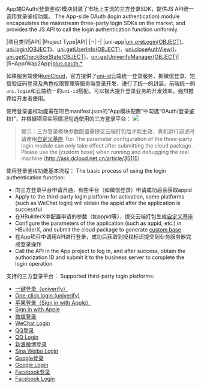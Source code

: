 App端OAuth(登录鉴权)模块封装了市场上主流的三方登录SDK，提供JS API统一调用登录鉴权功能。
The App-side OAuth (login authentication) module encapsulates the mainstream three-party login SDKs on the market, and provides the JS API to call the login authentication function uniformly.

|项目类型|API|
|Project Type|API|
|:-|:-|
|uni-app|[uni.preLogin(OBJECT)](https://uniapp.dcloud.io/api/plugins/login?id=prelogin)、[uni.login(OBJECT)](api/plugins/login?id=login)、[uni.getUserInfo(OBJECT)](https://uniapp.dcloud.io/api/plugins/login?id=getuserinfo)、[uni.closeAuthView()](https://uniapp.dcloud.io/api/plugins/login?id=closeauthview)、[uni.getCheckBoxState(OBJECT)](https://uniapp.dcloud.io/api/plugins/login?id=getcheckboxstate)、[uni.getUniverifyManager(OBJECT)](https://uniapp.dcloud.io/api/plugins/login?id=getuniverifymanager)|
|5+App/Wap2App|[plus.oauth.*](https://www.html5plus.org/doc/zh_cn/oauth.html)

如果服务端使用[uniCloud](https://uniapp.dcloud.io/uniCloud/README)，官方提供了[uni-id](https://uniapp.dcloud.net.cn/uniCloud/uni-id)云端统一登录服务，把微信登录、短信验证码登录及角色权限管理等服务端登录开发，进行了统一的封装。前端统一的`uni.login`和云端统一的`uni-id`搭配，可以极大提升登录业务的开发效率，强烈推荐给开发者使用。

使用登录鉴权功能需在项目manifest.json的“App模块配置”中勾选“OAuth(登录鉴权)”，并根据项目实际情况勾选使用的三方登录平台：
![](https://native-res.dcloud.net.cn/images/uniapp/oauth/modules.png)

> 提示：三方登录模块参数配置需提交云端打包后才能生效，真机运行调试时请使用[自定义基座](http://ask.dcloud.net.cn/article/35115)
> Tip: The parameter configuration of the three-party login module can only take effect after submitting the cloud package. Please use the [custom base] when running and debugging the real machine (http://ask.dcloud.net.cn/article/35115)

使用登录鉴权功能基本流程：
The basic process of using the login authentication function:
- 向三方登录平台申请开通，有些平台（如微信登录）申请成功后会获取appid
- Apply to the third-party login platform for activation, some platforms (such as WeChat login) will obtain the appid after the application is successful
- 在HBuilderX中配置申请的参数（如appid等），提交云端打包生成[自定义基座](http://ask.dcloud.net.cn/article/35115)
- Configure the parameters of the application (such as appid, etc.) in HBuilderX, and submit the cloud package to generate [custom base](http://ask.dcloud.net.cn/article/35115)
- 在App项目中调用API进行登录，成功后获取到授权标识提交到业务服务器完成登录操作
- Call the API in the App project to log in, and after success, obtain the authorization ID and submit it to the business server to complete the login operation

支持的三方登录平台：
Supported third-party login platforms:
- [一键登录（univerify）](univerify.md)
- [One-click login (univerify)](univerify.md)
- [苹果登录（Sign in with Apple）](app-oauth-apple.md)
- [Sign in with Apple](app-oauth-apple.md)
- [微信登录](app-oauth-weixin.md)
- [WeChat Login](app-oauth-weixin.md)
- [QQ登录](app-oauth-qq.md)
- [QQ Login](app-oauth-qq.md)
- [新浪微博登录](app-oauth-sina.md)
- [Sina Weibo Login](app-oauth-sina.md)
- [Google登录](app-oauth-google.md)
- [Google Login](app-oauth-google.md)
- [Facebook登录](app-oauth-facebook.md)
- [Facebook Login](app-oauth-facebook.md)



